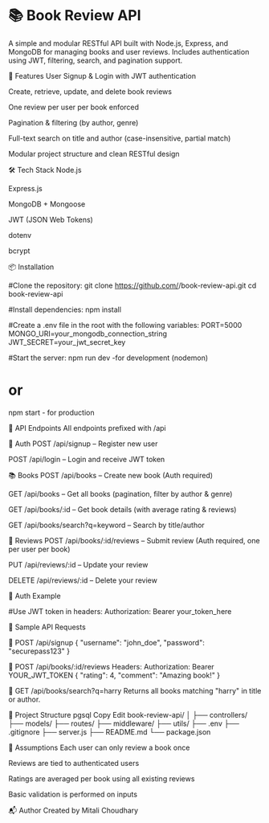 # 📚 Book Review API

A simple and modular RESTful API built with Node.js, Express, and MongoDB for managing books and user reviews. Includes authentication using JWT, filtering, search, and pagination support.

🚀 Features
User Signup & Login with JWT authentication

Create, retrieve, update, and delete book reviews

One review per user per book enforced

Pagination & filtering (by author, genre)

Full-text search on title and author (case-insensitive, partial match)

Modular project structure and clean RESTful design

🛠 Tech Stack
Node.js

Express.js

MongoDB + Mongoose

JWT (JSON Web Tokens)

dotenv

bcrypt

📦 Installation

#Clone the repository:
git clone https://github.com/<your-username>/book-review-api.git
cd book-review-api

#Install dependencies:
npm install

#Create a .env file in the root with the following variables:
PORT=5000
MONGO_URI=your_mongodb_connection_string
JWT_SECRET=your_jwt_secret_key

#Start the server:
npm run dev   -for development (nodemon)
# or
npm start     - for production


🧪 API Endpoints
All endpoints prefixed with /api

👤 Auth
POST /api/signup – Register new user

POST /api/login – Login and receive JWT token

📚 Books
POST /api/books – Create new book (Auth required)

GET /api/books – Get all books (pagination, filter by author & genre)

GET /api/books/:id – Get book details (with average rating & reviews)

GET /api/books/search?q=keyword – Search by title/author

📝 Reviews
POST /api/books/:id/reviews – Submit review (Auth required, one per user per book)

PUT /api/reviews/:id – Update your review

DELETE /api/reviews/:id – Delete your review

🔐 Auth Example

#Use JWT token in headers:
Authorization: Bearer your_token_here

🧪 Sample API Requests

📌 POST /api/signup
{
  "username": "john_doe",
  "password": "securepass123"
}

📌 POST /api/books/:id/reviews
Headers:
Authorization: Bearer YOUR_JWT_TOKEN
{
  "rating": 4,
  "comment": "Amazing book!"
}

📌 GET /api/books/search?q=harry
Returns all books matching "harry" in title or author.


📁 Project Structure
pgsql
Copy
Edit
book-review-api/
│
├── controllers/
├── models/
├── routes/
├── middleware/
├── utils/
├── .env
├── .gitignore
├── server.js
├── README.md
└── package.json


📌 Assumptions
Each user can only review a book once

Reviews are tied to authenticated users

Ratings are averaged per book using all existing reviews

Basic validation is performed on inputs


📬 Author
Created by Mitali Choudhary

